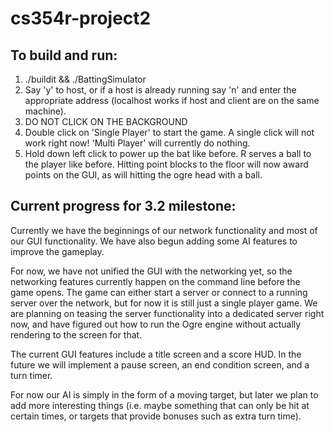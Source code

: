 # cs354r-project2

## To build and run:
1. ./buildit && ./BattingSimulator
2. Say 'y' to host, or if a host is already running say 'n' and enter the appropriate address (localhost works if host and client are on the same machine).
3. DO NOT CLICK ON THE BACKGROUND
4. Double click on 'Single Player' to start the game. A single click will not work right now! 'Multi Player' will currently do nothing.
5. Hold down left click to power up the bat like before. R serves a ball to the player like before. Hitting point blocks to the floor will now award points on the GUI, as will hitting the ogre head with a ball.

## Current progress for 3.2 milestone:
Currently we have the beginnings of our network functionality and most of our GUI functionality. We have also begun adding some AI features to improve the gameplay.

For now, we have not unified the GUI with the networking yet, so the networking features currently happen on the command line before the game opens. The game can either start a server or connect to a running server over the network, but for now it is still just a single player game. We are planning on teasing the server functionality into a dedicated server right now, and have figured out how to run the Ogre engine without actually rendering to the screen for that.

The current GUI features include a title screen and a score HUD. In the future we will implement a pause screen, an end condition screen, and a turn timer.

For now our AI is simply in the form of a moving target, but later we plan to add more interesting things (i.e. maybe something that can only be hit at certain times, or targets that provide bonuses such as extra turn time).
